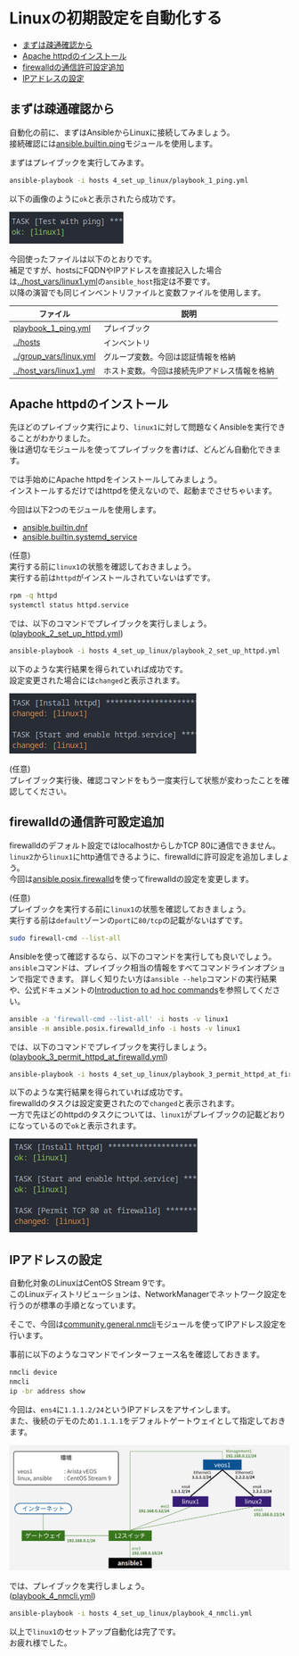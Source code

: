 # Linuxの初期設定を自動化する

- [まずは疎通確認から](#まずは疎通確認から)
- [Apache httpdのインストール](#apache-httpdのインストール)
- [firewalldの通信許可設定追加](#firewalldの通信許可設定追加)
- [IPアドレスの設定](#ipアドレスの設定)

## まずは疎通確認から

自動化の前に、まずはAnsibleからLinuxに接続してみましょう。  
接続確認には[ansible.builtin.ping](https://docs.ansible.com/ansible/latest/collections/ansible/builtin/ping_module.html)モジュールを使用します。

まずはプレイブックを実行してみます。

```sh
ansible-playbook -i hosts 4_set_up_linux/playbook_1_ping.yml
```

以下の画像のように`ok`と表示されたら成功です。

![images/result_1_ping.png](images/result_1_ping.png)

今回使ったファイルは以下のとおりです。  
補足ですが、hostsにFQDNやIPアドレスを直接記入した場合は[../host_vars/linux1.yml](../host_vars/linux1.yml)の`ansible_host`指定は不要です。  
以降の演習でも同じインベントリファイルと変数ファイルを使用します。

| ファイル | 説明 |
| ------- | --- |
| [playbook_1_ping.yml](playbook_1_ping.yml) | プレイブック |
| [../hosts](../hosts) | インベントリ |
| [../group_vars/linux.yml](../group_vars/linux.yml) | グループ変数。今回は認証情報を格納 |
| [../host_vars/linux1.yml](../host_vars/linux1.yml) | ホスト変数。今回は接続先IPアドレス情報を格納 |

## Apache httpdのインストール

先ほどのプレイブック実行により、`linux1`に対して問題なくAnsibleを実行できることがわかりました。  
後は適切なモジュールを使ってプレイブックを書けば、どんどん自動化できます。

では手始めにApache httpdをインストールしてみましょう。  
インストールするだけではhttpdを使えないので、起動までさせちゃいます。

今回は以下2つのモジュールを使用します。

- [ansible.builtin.dnf](https://docs.ansible.com/ansible/latest/collections/ansible/builtin/dnf_module.html)
- [ansible.builtin.systemd_service](https://docs.ansible.com/ansible/latest/collections/ansible/builtin/systemd_service_module.html)

(任意)  
実行する前に`linux1`の状態を確認しておきましょう。  
実行する前は`httpd`がインストールされていないはずです。

```sh
rpm -q httpd
systemctl status httpd.service
```

では、以下のコマンドでプレイブックを実行しましょう。  
([playbook_2_set_up_httpd.yml](playbook_2_set_up_httpd.yml))

```sh
ansible-playbook -i hosts 4_set_up_linux/playbook_2_set_up_httpd.yml
```

以下のような実行結果を得られていれば成功です。  
設定変更された場合には`changed`と表示されます。

![images/result_2_httpd.png](images/result_2_httpd.png)


(任意)  
プレイブック実行後、確認コマンドをもう一度実行して状態が変わったことを確認してください。

## firewalldの通信許可設定追加

firewalldのデフォルト設定ではlocalhostからしかTCP 80に通信できません。  
`linux2`から`linux1`にhttp通信できるように、firewalldに許可設定を追加しましょう。  
今回は[ansible.posix.firewalld](https://docs.ansible.com/ansible/latest/collections/ansible/posix/firewalld_module.html)を使ってfirewalldの設定を変更します。

(任意)  
プレイブックを実行する前に`linux1`の状態を確認しておきましょう。  
実行する前は`default`ゾーンの`port`に`80/tcp`の記載がないはずです。

```sh
sudo firewall-cmd --list-all
```

Ansibleを使って確認するなら、以下のコマンドを実行しても良いでしょう。  
`ansible`コマンドは、プレイブック相当の情報をすべてコマンドラインオプションで指定できます。
詳しく知りたい方は`ansible --help`コマンドの実行結果や、公式ドキュメントの[Introduction to ad hoc commands](https://docs.ansible.com/ansible/latest/command_guide/intro_adhoc.html)を参照してください。

```sh
ansible -a 'firewall-cmd --list-all' -i hosts -v linux1
ansible -m ansible.posix.firewalld_info -i hosts -v linux1
```

では、以下のコマンドでプレイブックを実行しましょう。  
([playbook_3_permit_httpd_at_firewalld.yml](playbook_3_permit_httpd_at_firewalld.yml))

```sh
ansible-playbook -i hosts 4_set_up_linux/playbook_3_permit_httpd_at_firewalld.yml
```

以下のような実行結果を得られていれば成功です。  
firewalldのタスクは設定変更されたので`changed`と表示されます。  
一方で先ほどのhttpdのタスクについては、`linux1`がプレイブックの記載どおりになっているので`ok`と表示されます。

![images/result_3_firewalld.png](images/result_3_firewalld.png)

## IPアドレスの設定

自動化対象のLinuxはCentOS Stream 9です。  
このLinuxディストリビューションは、NetworkManagerでネットワーク設定を行うのが標準の手順となっています。

そこで、今回は[community.general.nmcli](https://docs.ansible.com/ansible/latest/collections/community/general/nmcli_module.html)モジュールを使ってIPアドレス設定を行います。

事前に以下のようなコマンドでインターフェース名を確認しておきます。

```sh
nmcli device
nmcli
ip -br address show
```

今回は、`ens4`に`1.1.1.2/24`というIPアドレスをアサインします。  
また、後続のデモのため`1.1.1.1`をデフォルトゲートウェイとして指定しておきます。

![../images/network_diagram.png](../images/network_diagram.png)

では、プレイブックを実行しましょう。  
([playbook_4_nmcli.yml](playbook_4_nmcli.yml))

```sh
ansible-playbook -i hosts 4_set_up_linux/playbook_4_nmcli.yml
```

以上で`linux1`のセットアップ自動化は完了です。  
お疲れ様でした。
